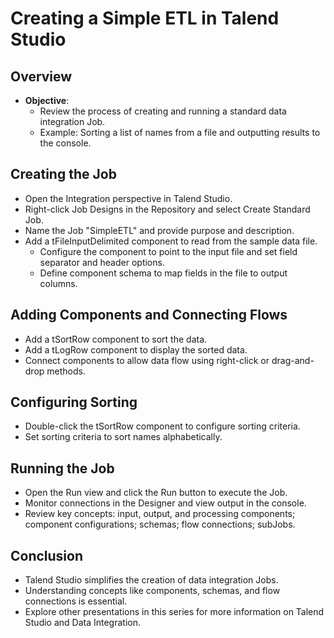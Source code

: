 # Creating a Simple ETL in Talend Studio

## Overview
- **Objective**:
  - Review the process of creating and running a standard data integration Job.
  - Example: Sorting a list of names from a file and outputting results to the console.

## Creating the Job
- Open the Integration perspective in Talend Studio.
- Right-click Job Designs in the Repository and select Create Standard Job.
- Name the Job "SimpleETL" and provide purpose and description.
- Add a tFileInputDelimited component to read from the sample data file.
  - Configure the component to point to the input file and set field separator and header options.
  - Define component schema to map fields in the file to output columns.

## Adding Components and Connecting Flows
- Add a tSortRow component to sort the data.
- Add a tLogRow component to display the sorted data.
- Connect components to allow data flow using right-click or drag-and-drop methods.

## Configuring Sorting
- Double-click the tSortRow component to configure sorting criteria.
- Set sorting criteria to sort names alphabetically.

## Running the Job
- Open the Run view and click the Run button to execute the Job.
- Monitor connections in the Designer and view output in the console.
- Review key concepts: input, output, and processing components; component configurations; schemas; flow connections; subJobs.

## Conclusion
- Talend Studio simplifies the creation of data integration Jobs.
- Understanding concepts like components, schemas, and flow connections is essential.
- Explore other presentations in this series for more information on Talend Studio and Data Integration.


